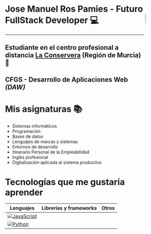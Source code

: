 # Jose Manuel Ros Pamies - Futuro FullStack Developer 💻 <img src="https://sdk.bitmoji.com/render/panel/a3be7021-1e41-4872-9df9-cef7d0b284f2-0417c5d4-0704-4331-8363-15b9a7038255-v1.png?transparent=1&palette=1" width=9% align=right />
---
## Estudiante en el centro profesional a distancia [La Conservera](https://sites.google.com/view/fplaconservera/ies-los-albares-de-cieza?authuser=0) (Región de Murcia) 🏫

## CFGS - Desarrollo de Aplicaciones Web *(DAW)*

# **Mis asignaturas** 📚

- Sistemas informáticos
- Programación
- Bases de datos
- Lenguajes de marcas y sistemas
- Entornos de desarrollo
- Itinerario Personal de la Empleabilidad
- Inglés profesional
- Digitalización aplicada al sistema productivo

# Tecnologías que me gustaría aprender

| Lenguajes               | Librerías y frameworks  | Otros                   |
|-------------------------|-------------------------|-------------------------|
[![JavaScript](https://img.shields.io/badge/JavaScript-F7DF1E?style=flat&logo=javascript&logoColor=black)](https://developer.mozilla.org/en-US/docs/Web/JavaScript)|
[![Python](https://img.shields.io/badge/Python-FFD43B?style=for-the-badge&logo=python&logoColor=306998)](https://es.python.org/)|

  

